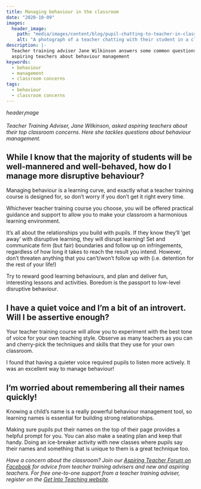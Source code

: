 ```yaml
---
title: Managing behaviour in the classroom
date: "2020-10-09"
images:
  header_image:
    path: "media/images/content/blog/pupil-chatting-to-teacher-in-classroom.jpg"
    alt: "A photograph of a teacher chatting with their student in a classroom" 
description: |-
  Teacher training adviser Jane Wilkinson answers some common questions from
  aspiring teachers about behaviour management
keywords:
  - behaviour
  - management
  - classroom concerns
tags:
  - behaviour
  - classroom concerns
---
```


$header_image$

_Teacher Training Adviser, Jane Wilkinson, asked aspiring teachers about their top classroom concerns. Here she tackles questions about behaviour management._

## While I know that the majority of students will be well-mannered and well-behaved, how do I manage more disruptive behaviour?

Managing behaviour is a learning curve, and exactly what a teacher training course is designed for, so don’t worry if you don’t get it right every time.

Whichever teacher training course you choose, you will be offered practical guidance and support to allow you to make your classroom a harmonious learning environment.

It’s all about the relationships you build with pupils. If they know they’ll ‘get away’ with disruptive learning, they will disrupt learning! Set and communicate firm (but fair) boundaries and follow up on infringements, regardless of how long it takes to reach the result you intend. However, don’t threaten anything that you can’t/won’t follow up with (i.e. detention for the rest of your life!)

Try to reward good learning behaviours, and plan and deliver fun, interesting lessons and activities. Boredom is the passport to low-level disruptive behaviour.

## I have a quiet voice and I’m a bit of an introvert. Will I be assertive enough?

Your teacher training course will allow you to experiment with the best tone of voice for your own teaching style. Observe as many teachers as you can and cherry-pick the techniques and skills that they use for your own classroom.

I found that having a quieter voice required pupils to listen more actively. It was an excellent way to manage behaviour!

## I’m worried about remembering all their names quickly!

Knowing a child’s name is a really powerful behaviour management tool, so learning names is essential for building strong relationships.

Making sure pupils put their names on the top of their page provides a helpful prompt for you. You can also make a seating plan and keep that handy. Doing an ice-breaker activity with new classes where pupils say their names and something that is unique to them is a great technique too.

_Have a concern about the classroom? Join our [Aspiring Teacher Forum on Facebook](https://www.facebook.com/groups/1357146377672255) for advice from teacher training advisers and new and aspiring teachers. For free one-to-one support from a teacher training adviser, register on the [Get Into Teaching website](/)._
